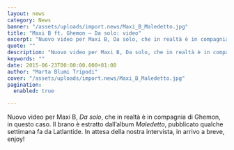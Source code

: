 ```yaml
---
layout: news
category: News
banner: "/assets/uploads/import.news/Maxi_B_Maledetto.jpg"
title: "Maxi B ft. Ghemon – Da solo: video"
excerpt: "Nuovo video per Maxi B, Da solo, che in realtà è in compagnia di Ghemon, in questo caso. Il brano è estratto dall’album Maledetto, pubblicato qualche settimana fa da Latlantide. In attesa della nostra intervista, in arrivo a breve, enjoy!"
quote: ""
description: "Nuovo video per Maxi B, Da solo, che in realtà è in compagnia di Ghemon, in questo caso. Il brano è estratto dall’album Maledetto, pubblicato qualche settimana fa da Latlantide. In attesa della nostra intervista, in arrivo a breve, enjoy!"
keywords: ""
date: 2015-06-23T00:00:00.000+01:00
author: "Marta Blumi Tripodi"
cover: "/assets/uploads/import.news/Maxi_B_Maledetto.jpg"
pagination:
  enabled: true

---
```


Nuovo video per Maxi B, _Da solo_, che in realtà è in compagnia di Ghemon, in questo caso. Il brano è estratto dall’album _Maledetto_, pubblicato qualche settimana fa da Latlantide. In attesa della nostra intervista, in arrivo a breve, enjoy!